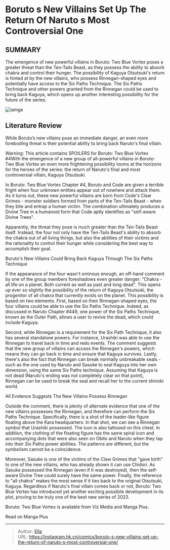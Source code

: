 # Boruto s New Villains Set Up The Return Of Naruto s Most Controversial One


## SUMMARY 



  The emergence of new powerful villains in Boruto: Two Blue Vortex poses a greater threat than the Ten-Tails Beast, as they possess the ability to absorb chakra and control their hunger.   The possibility of Kaguya Otsutsuki&#39;s return is hinted at by the new villains, who possess Rinnegan-shaped eyes and potentially have access to the Six Paths Technique.   The Six Paths Technique and other powers granted from the Rinnegan could be used to bring back Kaguya, which opens up another interesting possibility for the future of the series.  

![iamge](https://static1.srcdn.com/wordpress/wp-content/uploads/2023/12/narutos-kaguya-and-the-new-villaina.jpg)

## Literature Review

While Boruto’s new villains pose an immediate danger, an even more foreboding threat is their potential ability to bring back Naruto&#39;s final villain.




Warning: This article contains SPOILERS for Boruto: Two Blue Vortex #4With the emergence of a new group of all-powerful villains in Boruto: Two Blue Vortex an even more frightening possibility looms at the horizons for the heroes of the series: the return of Naruto&#39;s final and most controversial villain, Kaguya Otsutsuki.




In Boruto: Two Blue Vortex Chapter #4, Boruto and Code are given a terrible fright when four unknown entities appear out of nowhere and attack them. As it turns out, these new powerful villains are born from Code&#39;s Claw Grimes - monster soldiers formed from parts of the Ten-Tails Beast - when they bite and entrap a human victim. The combination ultimately produces a Divine Tree in a humanoid form that Code aptly identifies as &#34;self-aware Divine Trees&#34;.

          

Apparently, the threat they pose is much greater than the Ten-Tails Beast itself. Instead, the four not only have the Ten-Tails Beast&#39;s ability to absorb the chakra out of all living things, but also the abilities of their victims and the rationality to control their hunger while considering the best way to accomplish their goal.





 Boruto&#39;s New Villains Could Bring Back Kaguya Through The Six Paths Technique 
          

If the appearance of the four wasn&#39;t ominous enough, an off-hand comment by one of the group members foreshadows even greater danger: &#34;Chakra - all life on a planet. Both current as well as past and long dead&#34;. This opens up ever so slightly the possibility of the return of Kaguya Otsutsuki, the progenitor of all chakra that currently exists on the planet. This possibility is based on two elements. First, based on their Rinnegan-shaped eyes, the four villains could be able to use the Six Paths Technique. Indeed, as discussed in Naruto Chapter #449, one power of the Six Paths Technique, known as the Outer Path, allows a user to revive the dead, which could include Kaguya.

Second, while Rinnegan is a requirement for the Six Path Technique, it also has several standalone powers. For instance, Urashiki was able to use the Rinnegan to travel back in time and redo events. The comment suggests that the new group of villains can access the Rinnegan&#39;s powers, which means they can go back in time and ensure that Kaguya survives. Lastly, there&#39;s also the fact that Rinnegan can break normally unbreakable seals - such as the one used by Naruto and Sasuke to seal Kaguya into her own dimension, using the same Six Paths technique. Assuming that Kaguya is not dead (Naruto&#39;s ending was not completely clear on that point), Rinnegan can be used to break the seal and recall her to the current shinobi world.






 All Evidence Suggests The New Villains Possess Rinnegan 
          

Outside the comment, there is plenty of alternate evidence that one of the new villains possesses the Rinnegan, and therefore can perform the Six Paths Technique. Specifically, there is a shot of the leader-like figure floating above the Kara headquarters. In that shot, we can see a Rinnegan symbol that Urashiki possessed. The icon is also tattooed on this chest. In addition, the clothing of the floating figure has the same spiral icon and accompanying dots that were also seen on Obito and Naruto when they tap into their Six Paths power abilities. The patterns are different, but the symbolism cannot be a coincidence.

Moreover, Sasuke is one of the victims of the Claw Grimes that &#34;gave birth&#34; to one of the new villains, who has already shown it can use Chidori. As Sasuke possessed the Rinnegan (even if it was destroyed), then the self-aware Divine Tree could surely have the same power. Finally, the reference to &#34;all chakra&#34; makes the most sense if it ties back to the original Otsutsuki, Kaguya. Regardless if Naruto&#39;s final villain comes back or not, Boruto: Two Blue Vortex has introduced yet another exciting possibile development in its plot, proving to be truly one of the best new series of 2023.




Boruto: Two Blue Vortex is available from Viz Media and Manga Plus.

Read on Manga Plus



---

> Author: [Ella](https://instagram.hk.cn/)  
> URL: https://instagram.hk.cn/comics/boruto-s-new-villains-set-up-the-return-of-naruto-s-most-controversial-one/  

